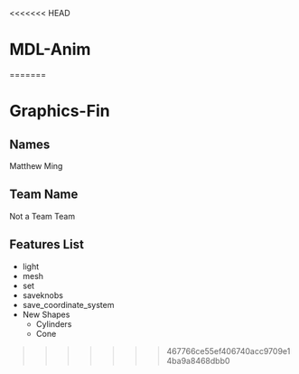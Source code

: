<<<<<<< HEAD
# MDL-Anim
=======
# Graphics-Fin
## Names
Matthew Ming
## Team Name
Not a Team Team
## Features List
* light
* mesh
* set
* saveknobs
* save_coordinate_system
* New Shapes
  * Cylinders
  * Cone
>>>>>>> 467766ce55ef406740acc9709e14ba9a8468dbb0
